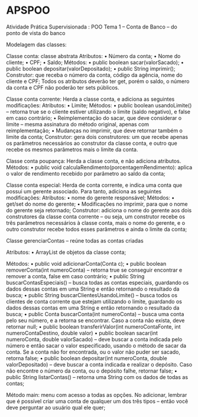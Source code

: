 # APSPOO
Atividade Prática Supervisionada : POO
Tema 1 – Conta de Banco – do ponto de vista do banco

Modelagem das classes:

Classe conta: classe abstrata
Atributos:
• Número da conta;
• Nome do cliente;
• CPF;
• Saldo;
Métodos:
• public boolean sacar(valorSacado);
• public boolean depositar(valorDepositado);
• public String imprimir();
Construtor: que receba o número da conta, código da agência, nome do cliente e CPF;
Todos os atributos deverão ter get, porém o saldo, o número da conta e CPF não poderão ter
sets públicos.

Classe conta corrente: Herda a classe conta, e adiciona as seguintes modificações:
Atributos:
• Limite;
Métodos:
• public boolean usandoLimite() – retorna true se o cliente estiver utilizando o limite
(saldo negativo), e false em caso contrário;
• Reimplementação do sacar, que deve considerar o limite – mesma assinatura do
método original, apenas com reimplementação;
• Mudanças no imprimir, que deve retornar também o limite da conta;
Construtor: gera dois construtores: um que recebe apenas os parâmetros necessários ao
construtor da classe conta, e outro que recebe os mesmos parâmetros mais o limite da conta.

Classe conta poupança: Herda a classe conta, e não adiciona atributos.
Métodos:
• public void calculaRendimento(porcentagemRendimento): aplica o valor de rendimento
recebido por parâmetro ao saldo da conta;

Classe conta especial: Herda de conta corrente, e indica uma conta que possui um gerente
associado. Para tanto, adiciona as seguintes modificações:
Atributos:
• nome do gerente responsável;
Métodos:
• get/set do nome do gerente;
• Modificações no imprimir, para que o nome do gerente seja retornado;
Construtor: adiciona o nome do gerente aos dois construtores da classe conta corrente – ou
seja, um construtor recebe os três parâmetros necessários à classe conta, mais o nome do
gerente, e o outro construtor recebe todos esses parâmetros e ainda o limite da conta;

Classe gerenciarContas – reúne todas as contas criadas

Atributos:
• ArrayList de objetos da classe conta;

Métodos:
• public void adicionarConta(Conta c);
• public boolean removerConta(int numeroConta) – retorna true se conseguir encontrar
e remover a conta, false em caso contrário;
• public String buscarContasEspeciais() – busca todas as contas especiais, guardando os
dados dessas contas em uma String e então retornando o resultado da busca;
• public String buscarClientesUsandoLimite() – busca todos os clientes de conta corrente
que estejam utilizando o limite, guardando os dados dessas contas em uma String e
então retornando o resultado da busca;
• public Conta buscarConta(int numeroConta) – busca uma conta pelo seu número, e a
retorna se encontrar. Caso a conta não exista, deve retornar null;
• public boolean transferirValor(int numeroContaFonte, int numeroContaDestino, double
valor)
• public boolean sacar(int numeroConta, double valorSacado) – deve buscar a conta
indicada pelo número e então sacar o valor especificado, usando o método de sacar da
conta. Se a conta não for encontrada, ou o valor não puder ser sacado, retorna false;
• public boolean depositar(int numeroConta, double valorDepositado) – deve buscar a
conta indicada e realizar o depósito. Caso não encontre o número da conta, ou o
depósito falhe, retornar false;
• public String listarContas() – retorna uma String com os dados de todas as contas;

Método main: menu com acesso a todas as opções. No adicionar, lembrar que é possível criar
uma conta de qualquer um dos três tipos – então você deve perguntar ao usuário qual ele quer;

